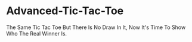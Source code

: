# Advanced-Tic-Tac-Toe
The Same Tic Tac Toe But There Is No Draw In It, Now It's Time To Show Who The Real Winner Is. 

